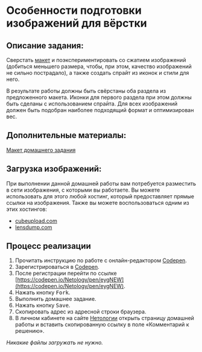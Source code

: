 Особенности подготовки изображений для вёрстки
===

## Описание задания:

Сверстать [макет](resourses/Homework.psd) и поэкспериментировать со сжатием изображений (добиться меньшего размера, чтобы, при этом, качество изображений не сильно пострадало), а также создать спрайт из иконок и стили для него.

В результате работы должны быть свёрстаны оба раздела из предложенного макета. Иконки для первого раздела при этом должны быть сделаны с использованием спрайта. Для всех изображений должен быть подобран наиболее подходящий формат и оптимизирован вес.

## Дополнительные материалы:

[Макет домашнего задания](resourses/Homework.psd)

## Загрузка изображений:

При выполнении данной домашней работы вам потребуется разместить в сети изображения, с которыми вы работаете. Вы можете использовать для этого любой хостинг, который предоставляет прямые ссылки на изображения. Также вы можете воспользоваться одним из этих хостингов:

- [cubeupload.com](https://cubeupload.com/)
- [lensdump.com](https://lensdump.com/)

## Процесс реализации

1. Прочитать инструкцию по работе с онлайн-редактором [Codepen](https://github.com/netology-code/guides/tree/master/codepen).
2. Зарегистрироваться в [Codepen](https://codepen.io).
3. После регистрации перейти по ссылке [https://codepen.io/Netology/pen/eygNEW](https://codepen.io/Netology/pen/eygNEW).
4. Нажать кнопку <kbd>Fork</kbd>.
5. Выполнить домашнее задание.
6. Нажать кнопку <kbd>Save</kbd>.
7. Скопировать адрес из адресной строки браузера.
8. В личном кабинете на сайте [Нетологии](https://netology.ru/) открыть страницу домашней работы и вставить скопированную ссылку в поле «Комментарий к решению».

*Никакие файлы загружать не нужно.*
